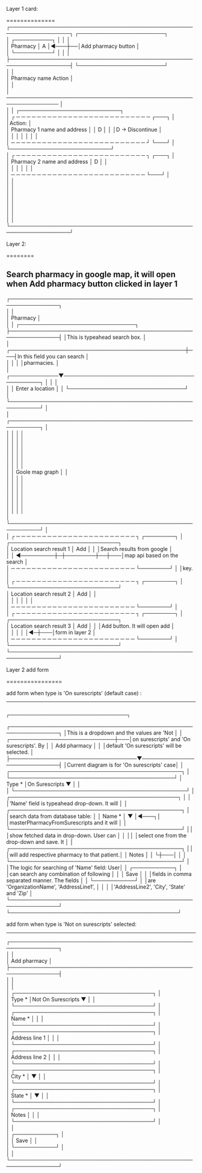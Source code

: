 Layer 1 card:
                                                                                                     
==============                                                                                                     
┌──────────────────────────────────────────────────────────────────┐  ┌───────────────────────┐                    
│                                                  ┌──────────┐    │  │                       │                    
│ Pharmacy                                         │    A     │◀───┼──│Add pharmacy button    │                    
│                                                  └──────────┘    │  │                       │                    
├──────────────────────────────────────────────────────────────────┤  └───────────────────────┘                    
│                                                                  │                                               
│  Pharmacy name                                      Action       │                                               
│                                                                  │                                               
│ ──────────────────────────────────────────────────────────────── │                                               
│                                                                  │  ┌───────────────────────────┐                
│ ┌ ─ ─ ─ ─ ─ ─ ─ ─ ─ ─ ─ ─ ─ ─ ─ ─ ─ ─ ─ ─ ─ ─ ─ ─ ─ ─   ┌───┐    │  │Action:                    │                
│  Pharmacy 1 name and address                         │  │ D │    │  │D -> Discontinue           │                
│ │                                                       │   │    │  │                           │                
│  ─ ─ ─ ─ ─ ─ ─ ─ ─ ─ ─ ─ ─ ─ ─ ─ ─ ─ ─ ─ ─ ─ ─ ─ ─ ─ ┘  └───┘    │  └───────────────────────────┘                
│ ┌ ─ ─ ─ ─ ─ ─ ─ ─ ─ ─ ─ ─ ─ ─ ─ ─ ─ ─ ─ ─ ─ ─ ─ ─ ─ ┐   ┌───┐    │                                               
│  Pharmacy 2 name and address                            │ D │    │                                               
│ │                                                   │   │   │    │                                               
│  ─ ─ ─ ─ ─ ─ ─ ─ ─ ─ ─ ─ ─ ─ ─ ─ ─ ─ ─ ─ ─ ─ ─ ─ ─ ─    └───┘    │                                               
│                                                                  │                                               
│                                                                  │                                               
│                                                                  │                                               
│                                                                  │                                               
│                                                                  │                                               
│                                                                  │                                               
│                                                                  │                                               
└──────────────────────────────────────────────────────────────────┘                                               
                                                                                                                   
Layer 2:
                                                                                                          
========                                                                                                           
                                                                                                                   
Search pharmacy in google map, it will open when Add pharmacy button clicked in layer 1                            
---------------------------------------------------------------------------------------                            
                                                                                                                   
                                                                                                                   
┌───────────────────────────────────────────────────────────────┐                                                  
│                                                               │                                                  
│ Pharmacy                                                      │                                                  
│                                                               │   ┌───────────────────────────────┐              
├───────────────────────────────────────────────────────────────┤   │This is typeahead search box.  │              
│               ┌───────────────────────────────────────────────┼───┤In this field you can search   │              
│               │                                               │   │pharmacies.                    │              
│ ┌─────────────▼────────────────────────────────────────────┐  │   │                               │              
│ │ Enter a location                                         │  │   └───────────────────────────────┘              
│ └──────────────────────────────────────────────────────────┘  │                                                  
│ ┌──────────────────────────────────────────────────────────┐  │                                                  
│ │                                                          │  │                                                  
│ │                                                          │  │                                                  
│ │                                                          │  │                                                  
│ │                                                          │  │                                                  
│ │                                                          │  │                                                  
│ │                                                          │  │                                                  
│ │                     Goole map graph                      │  │                                                  
│ │                                                          │  │                                                  
│ │                                                          │  │                                                  
│ │                                                          │  │                                                  
│ │                                                          │  │                                                  
│ │                                                          │  │                                                  
│ │                                                          │  │                                                  
│ └──────────────────────────────────────────────────────────┘  │                                                  
│ ┌ ─ ─ ─ ─ ─ ─ ─ ─ ─ ─ ─ ─ ─ ─ ─ ─ ─ ─ ─ ─ ─ ─ ─ ┐ ┌────────┐  │   ┌─────────────────────────────┐                
│  Location search result 1                         │  Add   │  │   │Search results from google   │                
│ │                                     ◀─────────┼─┼────────┼──┼───│map api based on the search  │                
│  ─ ─ ─ ─ ─ ─ ─ ─ ─ ─ ─ ─ ─ ─ ─ ─ ─ ─ ─ ─ ─ ─ ─ ─  └────────┘  │   │key.                         │                
│ ┌ ─ ─ ─ ─ ─ ─ ─ ─ ─ ─ ─ ─ ─ ─ ─ ─ ─ ─ ─ ─ ─ ─ ─ ┐ ┌────────┐  │   └─────────────────────────────┘                
│  Location search result 2                         │  Add   │  │                                                  
│ │                                               │ │        │  │                                                  
│  ─ ─ ─ ─ ─ ─ ─ ─ ─ ─ ─ ─ ─ ─ ─ ─ ─ ─ ─ ─ ─ ─ ─ ─  └────────┘  │                                                  
│ ┌ ─ ─ ─ ─ ─ ─ ─ ─ ─ ─ ─ ─ ─ ─ ─ ─ ─ ─ ─ ─ ─ ─ ─ ┐ ┌────────┐  │   ┌─────────────────────────────┐                
│  Location search result 3                         │  Add   │  │   │Add button. It will open add │                
│ │                                               │ │        │◀─┼───│form in layer 2              │                
│  ─ ─ ─ ─ ─ ─ ─ ─ ─ ─ ─ ─ ─ ─ ─ ─ ─ ─ ─ ─ ─ ─ ─ ─  └────────┘  │   └─────────────────────────────┘                
└───────────────────────────────────────────────────────────────┘                                                  
                                                                                                                   
                                                                                                                   
                                                                                                                   
Layer 2 add form
                                                                                                  
================                                                                                                   
                                                                                                                   
                                                                                                                   
add form when type is 'On surescripts' (default case) :
                                                           
-------------------------------------------------------                                                            
                                                                                                                   
                                                                    ┌────────────────────────────────────────────┐ 
┌───────────────────────────────────────────────────────────────┐   │This is a dropdown and the values are 'Not  │ 
│                                  ┌────────────────────────────┼───│on surescripts' and 'On surescripts'. By    │ 
│ Add pharmacy                     │                            │   │default 'On surescripts' will be selected.  │ 
├──────────────────────────────────▼────────────────────────────┤   │Current diagram is for 'On surescripts' case│ 
│          ┌──────────────────────────────────────────────┐     │   └────────────────────────────────────────────┘ 
│ Type *   │On Surescripts                             ▼  │     │                                                  
│          └──────────────────────────────────────────────┘     │   ┌─────────────────────────────────────────────┐
│                                                               │   │'Name' field is typeahead drop-down. It will │
│          ┌──────────────────────────────────────────────┐     │   │search data from database table:             │
│ Name *   │                                           ▼  │◀───┐│   │masterPharmacyFromSurescripts and it will    │
│          └──────────────────────────────────────────────┘    ││   │show fetched data in drop-down. User can     │
│                                                              ││   │select one from the drop-down and save. It   │
│          ┌──────────────────────────────────────────────┐    ││   │will add respective pharmacy to that patient.│
│ Notes    │                                              │    └┼───│                                             │
│          └──────────────────────────────────────────────┘     │   │The logic for searching of 'Name' field: User│
│                                             ┌───────────┐     │   │can search any combination of following      │
│                                             │   Save    │     │   │fields in comma separated manner. The fields │
│                                             └───────────┘     │   │are 'OrganizationName', 'AddressLine1',      │
│                                                               │   │'AddressLine2', 'City', 'State' and 'Zip'    │
└───────────────────────────────────────────────────────────────┘   └─────────────────────────────────────────────┘
                                                                                                                   
                                                                                                                   
                                                                                                                   
add form when type is 'Not on surescripts' selected:
                                                              
---------------------------------------------------                                                                
                                                                                                                   
┌───────────────────────────────────────────────────────────────┐                                                  
│                                                               │                                                  
│ Add pharmacy                                                  │                                                  
├───────────────────────────────────────────────────────────────┤                                                  
│                                                               │                                                  
│                                                               │                                                  
│                   ┌─────────────────────────────────────┐     │                                                  
│ Type *            │Not On Surescripts                ▼  │     │                                                  
│                   └─────────────────────────────────────┘     │                                                  
│                   ┌─────────────────────────────────────┐     │                                                  
│ Name *            │                                     │     │                                                  
│                   └─────────────────────────────────────┘     │                                                  
│                   ┌─────────────────────────────────────┐     │                                                  
│ Address line 1    │                                     │     │                                                  
│                   └─────────────────────────────────────┘     │                                                  
│                   ┌─────────────────────────────────────┐     │                                                  
│ Address line 2    │                                     │     │                                                  
│                   └─────────────────────────────────────┘     │                                                  
│                   ┌─────────────────────────────────────┐     │                                                  
│ City *            │                                  ▼  │     │                                                  
│                   └─────────────────────────────────────┘     │                                                  
│                   ┌─────────────────────────────────────┐     │                                                  
│ State *           │                                  ▼  │     │                                                  
│                   └─────────────────────────────────────┘     │                                                  
│                   ┌─────────────────────────────────────┐     │                                                  
│ Notes             │                                     │     │                                                  
│                   └─────────────────────────────────────┘     │                                                  
│                                                               │                                                  
│                                             ┌───────────┐     │                                                  
│                                             │   Save    │     │                                                  
│                                             └───────────┘     │                                                  
│                                                               │                                                  
└───────────────────────────────────────────────────────────────┘                                                  